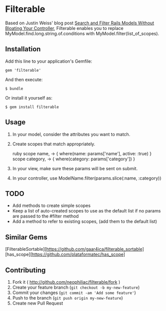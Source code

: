# Filterable

Based on Justin Weiss' blog post [Search and Filter Rails Models Without Bloating Your Controller](http://www.justinweiss.com/blog/2014/02/17/search-and-filter-rails-models-without-bloating-your-controller/),
Filterable enables you to replace
MyModel.find.long.string.of.conditions with MyModel.filter(list_of_scopes).

## Installation

Add this line to your application's Gemfile:

    gem 'filterable'

And then execute:

    $ bundle

Or install it yourself as:

    $ gem install filterable

## Usage

1. In your model, consider the attributes you want to match.
2. Create scopes that match appropriately.

    ruby
scope name, -> { where(name: params['name'], active: :true) }
scope category, -> { where(category: params['category']) }
    

3. In your view, make sure these params will be sent on submit.
4. In your controller, use ModelName.filter(params.slice(:name, :category))

## TODO

* Add methods to create simple scopes
* Keep a list of auto-created scopes to use as the default list if no params are passed to the #filter method
* Add a method to refer to existing scopes, (add them to the default list)

## Similar Gems

[FilterableSortable][https://github.com/gaar4ica/filterable_sortable]
[has_scope][https://github.com/plataformatec/has_scope]

## Contributing

1. Fork it ( http://github.com/neophiliac/filterable/fork )
2. Create your feature branch (`git checkout -b my-new-feature`)
3. Commit your changes (`git commit -am 'Add some feature'`)
4. Push to the branch (`git push origin my-new-feature`)
5. Create new Pull Request
